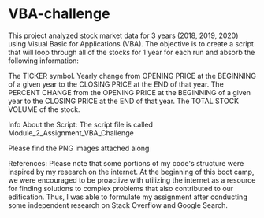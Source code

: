 # VBA-challenge

This project analyzed stock market data for 3 years (2018, 2019, 2020) using Visual Basic for Applications (VBA). 
The objective is to create a script that will loop through all of the stocks for 1 year for each run and absorb the following information:

The TICKER symbol.
Yearly change from OPENING PRICE at the BEGINNING of a given year to the CLOSING PRICE at the END of that year.
The PERCENT CHANGE from the OPENING PRICE at the BEGINNING of a given year to the CLOSING PRICE at the END of that year.
The TOTAL STOCK VOLUME of the stock.


Info About the Script:
The script file is called Module_2_Assignment_VBA_Challenge

Please find the PNG images attached along 

References:
Please note that some portions of my code's structure were inspired by my research on the internet. At the beginning of this boot camp, we were encouraged to be proactive with utilizing the internet as a resource for finding solutions to complex problems that also contributed to our edification. Thus, I was able to formulate my assignment after conducting some independent research on Stack Overflow and Google Search.  
